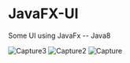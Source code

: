 # JavaFX-UI
Some UI using JavaFx -- Java8


![Capture3](https://user-images.githubusercontent.com/38189044/74457138-231f6400-4e88-11ea-8c98-9bb7d71652f8.PNG)
![Capture2](https://user-images.githubusercontent.com/38189044/74457192-36caca80-4e88-11ea-927d-006cc1d546b3.PNG)
![Capture](https://user-images.githubusercontent.com/38189044/74457226-421df600-4e88-11ea-8b8f-df09fe457c8d.PNG)
